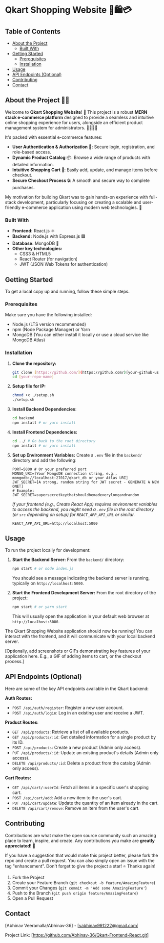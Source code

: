 # Qkart Shopping Website 🛒🛍️💳



## Table of Contents

* [About the Project](#about-the-project)
    * [Built With](#built-with)
* [Getting Started](#getting-started)
    * [Prerequisites](#prerequisites)
    * [Installation](#installation)
* [Usage](#usage)
* [API Endpoints (Optional)](#api-endpoints-optional)
* [Contributing](#contributing)
* [Contact](#contact)

## About the Project 🚀✨

Welcome to **Qkart Shopping Website**! 🎉 This project is a robust **MERN stack e-commerce platform** designed to provide a seamless and intuitive online shopping experience for users, alongside an efficient product management system for administrators. 👩‍💻👨‍💼

It's packed with essential e-commerce features:
* **User Authentication & Authorization** 🔑: Secure login, registration, and role-based access.
* **Dynamic Product Catalog** 📦: Browse a wide range of products with detailed information.
* **Intuitive Shopping Cart** 🛒: Easily add, update, and manage items before checkout.
* **Secure Checkout Process** 🔒: A smooth and secure way to complete purchases.

My motivation for building Qkart was to gain hands-on experience with full-stack development, particularly focusing on creating a scalable and user-friendly e-commerce application using modern web technologies. 🎯

### Built With

* **Frontend:** React.js ⚛️
* **Backend:** Node.js with Express.js 🟩
* **Database:** MongoDB 🍃
* **Other key technologies:**
    * CSS3 & HTML5
    * React Router (for navigation)
    * JWT (JSON Web Tokens for authentication)

## Getting Started

To get a local copy up and running, follow these simple steps.

### Prerequisites

Make sure you have the following installed:

* Node.js (LTS version recommended)
* npm (Node Package Manager) or Yarn
* MongoDB (You can either install it locally or use a cloud service like MongoDB Atlas)

### Installation

1.  **Clone the repository:**
    ```bash
    git clone [https://github.com/](https://github.com/)[your-github-username]/[your-repo-name].git
    cd [your-repo-name]
    ```
2.  **Setup file for IP:**
    ```bash
    chmod +x ./setup.sh
    ./setup.sh
    ```
3.  **Install Backend Dependencies:**
    ```bash
    cd backend
    npm install # or yarn install
    ```

4.  **Install Frontend Dependencies:**
    ```bash
    cd ../ # Go back to the root directory
    npm install # or yarn install
    ```

5.  **Set up Environment Variables:**
    Create a `.env` file in the `backend/` directory and add the following:

    ```
    PORT=5000 # Or your preferred port
    MONGO_URI=[Your MongoDB connection string, e.g., mongodb://localhost:27017/qkart_db or your Atlas URI]
    JWT_SECRET=[A strong, random string for JWT secret - GENERATE A NEW ONE!]
    # Example: JWT_SECRET=supersecretkeythatshouldbemadeverylongandrandom
    ```
    *If your frontend (e.g., Create React App) requires environment variables to access the backend, you might need a `.env` file in the root directory (or `src` depending on setup) for `REACT_APP_API_URL` or similar.*
    ```
    REACT_APP_API_URL=http://localhost:5000
    ```

## Usage

To run the project locally for development:

1.  **Start the Backend Server:**
    From the `backend/` directory:
    ```bash
    npm start # or node index.js
    ```
    You should see a message indicating the backend server is running, typically on `http://localhost:5000`.

2.  **Start the Frontend Development Server:**
    From the root directory of the project:
    ```bash
    npm start # or yarn start
    ```
    This will usually open the application in your default web browser at `http://localhost:3000`.

The Qkart Shopping Website application should now be running! You can interact with the frontend, and it will communicate with your local backend server.

[Optionally, add screenshots or GIFs demonstrating key features of your application here. E.g., a GIF of adding items to cart, or the checkout process.]
## API Endpoints (Optional)

Here are some of the key API endpoints available in the Qkart backend:

**Auth Routes:**
* `POST /api/auth/register`: Register a new user account.
* `POST /api/auth/login`: Log in an existing user and receive a JWT.

**Product Routes:**
* `GET /api/products`: Retrieve a list of all available products.
* `GET /api/products/:id`: Get detailed information for a single product by its ID.
* `POST /api/products`: Create a new product (Admin only access).
* `PUT /api/products/:id`: Update an existing product's details (Admin only access).
* `DELETE /api/products/:id`: Delete a product from the catalog (Admin only access).

**Cart Routes:**
* `GET /api/cart/:userId`: Fetch all items in a specific user's shopping cart.
* `POST /api/cart/add`: Add a new item to the user's cart.
* `PUT /api/cart/update`: Update the quantity of an item already in the cart.
* `DELETE /api/cart/remove`: Remove an item from the user's cart.

## Contributing

Contributions are what make the open source community such an amazing place to learn, inspire, and create. Any contributions you make are **greatly appreciated**! 🙏

If you have a suggestion that would make this project better, please fork the repo and create a pull request. You can also simply open an issue with the tag "enhancement".
Don't forget to give the project a star! ⭐ Thanks again!

1.  Fork the Project
2.  Create your Feature Branch (`git checkout -b feature/AmazingFeature`)
3.  Commit your Changes (`git commit -m 'Add some AmazingFeature'`)
4.  Push to the Branch (`git push origin feature/AmazingFeature`)
5.  Open a Pull Request

## Contact

[Abhinav Veeramalla/Abhinav-36] - [vabhinav991222@gmail.com]

Project Link: [https://github.com/Abhinav-36/Qkart-Frontend-React.git]

